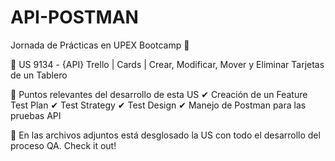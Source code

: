# API-POSTMAN
Jornada de Prácticas en UPEX Bootcamp 🌟

 🔵 US 9134 - {API} Trello | Cards | Crear, Modificar, Mover y Eliminar Tarjetas de un Tablero

 🔰 Puntos relevantes del desarrollo de esta US 
  ✔ Creación de un Feature Test Plan
    ✔ Test Strategy
      ✔ Test Design
        ✔ Manejo de Postman para las pruebas API
        
  🔶 En las archivos adjuntos está desglosado la US con todo el desarrollo del proceso QA. Check it out!
    
